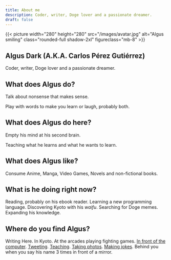 ```yaml
---
title: About me
description: Coder, writer, Doge lover and a passionate dreamer.
draft: false
---
```


{{< picture width="280" height="280" src="/images/avatar.jpg" alt="Algus smiling" class="rounded-full shadow-2xl" figureclass="mb-8" >}}

## Algus Dark (A.K.A. Carlos Pérez Gutiérrez)
Coder, writer, Doge lover and a passionate dreamer.
## What does Algus do?
Talk about nonsense that makes sense.

Play with words to make you learn or laugh, probably both.

## What does Algus do here?
Empty his mind at his second brain.

Teaching what he learns and what he wants to learn.
## What does Algus like?
Consume Anime, Manga, Video Games, Novels and non-fictional books.

## What is he doing right now?
Reading, probably on his ebook reader. Learning a new programming language. Discovering Kyoto with his *waifu*. Searching for Doge memes. Expanding his knowledge.

## Where do you find Algus?

Writing Here. In Kyoto. At the arcades playing fighting games. [In front of the computer](https://git.algus.ninja). [Tweeting](https://tweet.algus.ninja). [Teaching](https://pues.algus.ninja). [Taking photos](https://ig.algus.ninja). [Making jokes](https://in.algus.ninja). Behind you when you say his name 3 times in front of a mirror.